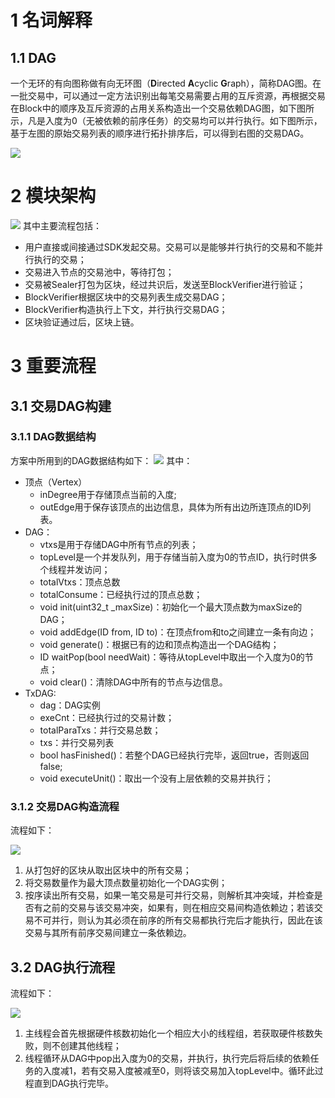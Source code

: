 # 1 名词解释
## 1.1 DAG
一个无环的有向图称做有向无环图（**D**irected **A**cyclic **G**raph），简称DAG图。在一批交易中，可以通过一定方法识别出每笔交易需要占用的互斥资源，再根据交易在Block中的顺序及互斥资源的占用关系构造出一个交易依赖DAG图，如下图所示，凡是入度为0（无被依赖的前序任务）的交易均可以并行执行。如下图所示，基于左图的原始交易列表的顺序进行拓扑排序后，可以得到右图的交易DAG。

![](../../../images/parallel/DAG.png)

# 2 模块架构
![](../../../images/parallel/architecture.png)
其中主要流程包括：

- 用户直接或间接通过SDK发起交易。交易可以是能够并行执行的交易和不能并行执行的交易；
- 交易进入节点的交易池中，等待打包；
- 交易被Sealer打包为区块，经过共识后，发送至BlockVerifier进行验证；
- BlockVerifier根据区块中的交易列表生成交易DAG；
- BlockVerifier构造执行上下文，并行执行交易DAG；
- 区块验证通过后，区块上链。

# 3 重要流程
## 3.1 交易DAG构建
### 3.1.1 DAG数据结构
方案中所用到的DAG数据结构如下：
![](../../../images/parallel/TxDAG.png)
其中：
- 顶点（Vertex）
	- inDegree用于存储顶点当前的入度;
    - outEdge用于保存该顶点的出边信息，具体为所有出边所连顶点的ID列表。
- DAG：
	- vtxs是用于存储DAG中所有节点的列表；
    - topLevel是一个并发队列，用于存储当前入度为0的节点ID，执行时供多个线程并发访问；
    - totalVtxs：顶点总数
    - totalConsume：已经执行过的顶点总数；
    - void init(uint32_t \_maxSize)：初始化一个最大顶点数为maxSize的DAG；
    - void addEdge(ID from, ID to)：在顶点from和to之间建立一条有向边；
    - void generate()：根据已有的边和顶点构造出一个DAG结构；
    - ID waitPop(bool needWait)：等待从topLevel中取出一个入度为0的节点；
    - void clear()：清除DAG中所有的节点与边信息。
- TxDAG:
	- dag：DAG实例
    - exeCnt：已经执行过的交易计数；
    - totalParaTxs：并行交易总数；
    - txs：并行交易列表
    - bool hasFinished()：若整个DAG已经执行完毕，返回true，否则返回false;
    - void executeUnit()：取出一个没有上层依赖的交易并执行；
### 3.1.2 交易DAG构造流程
流程如下：

![](../../../images/parallel/dag_construction.png)

1. 从打包好的区块从取出区块中的所有交易；
2. 将交易数量作为最大顶点数量初始化一个DAG实例；
3. 按序读出所有交易，如果一笔交易是可并行交易，则解析其冲突域，并检查是否有之前的交易与该交易冲突，如果有，则在相应交易间构造依赖边；若该交易不可并行，则认为其必须在前序的所有交易都执行完后才能执行，因此在该交易与其所有前序交易间建立一条依赖边。

## 3.2 DAG执行流程
流程如下：

![](../../../images/parallel/execution.png)

1. 主线程会首先根据硬件核数初始化一个相应大小的线程组，若获取硬件核数失败，则不创建其他线程；
2. 线程循环从DAG中pop出入度为0的交易，并执行，执行完后将后续的依赖任务的入度减1，若有交易入度被减至0，则将该交易加入topLevel中。循环此过程直到DAG执行完毕。